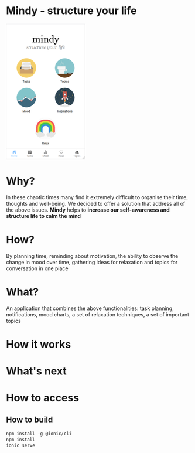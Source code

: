 # Mindy - structure your life 

![alt text](home.png)

# Why? </br>

In these chaotic times many find it extremely difficult to organise their time, thoughts and well-being. We decided to offer a solution that address all of the above issues. **Mindy** helps to **increase our self-awareness and structure life to calm the mind**

# How?

By planning time, reminding about motivation, the ability to observe the change in mood over time, gathering ideas for relaxation and topics for conversation in one place

# What?

An application that combines the above functionalities: task planning, notifications, mood charts, a set of relaxation techniques, a set of important topics


# How it works



# What's next



# How to access



## How to build
```
npm install -g @ionic/cli
npm install
ionic serve
```
